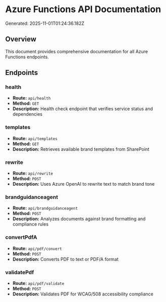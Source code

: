 # Azure Functions API Documentation

Generated: 2025-11-01T01:24:36.182Z

## Overview

This document provides comprehensive documentation for all Azure Functions endpoints.

## Endpoints

### health

- **Route:** `api/health`
- **Method:** `GET`
- **Description:** Health check endpoint that verifies service status and dependencies

### templates

- **Route:** `api/templates`
- **Method:** `GET`
- **Description:** Retrieves available brand templates from SharePoint

### rewrite

- **Route:** `api/rewrite`
- **Method:** `POST`
- **Description:** Uses Azure OpenAI to rewrite text to match brand tone

### brandguidanceagent

- **Route:** `api/brandguidanceagent`
- **Method:** `POST`
- **Description:** Analyzes documents against brand formatting and compliance rules

### convertPdfA

- **Route:** `api/pdf/convert`
- **Method:** `POST`
- **Description:** Converts PDF to text or PDF/A format

### validatePdf

- **Route:** `api/pdf/validate`
- **Method:** `POST`
- **Description:** Validates PDF for WCAG/508 accessibility compliance
